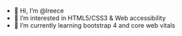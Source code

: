 - 👋 Hi, I’m @lreece
- 👀 I’m interested in HTML5/CSS3 & Web accessibility
- 🌱 I’m currently learning bootstrap 4 and core web vitals

<!---
lreece/lreece is a ✨ special ✨ repository because its `README.md` (this file) appears on your GitHub profile.
You can click the Preview link to take a look at your changes.
--->
